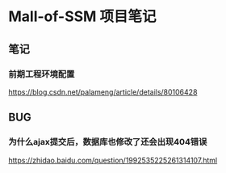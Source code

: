 # Mall-of-SSM 项目笔记  
## 笔记  
### 前期工程环境配置  
https://blog.csdn.net/palameng/article/details/80106428  

## BUG  
### 为什么ajax提交后，数据库也修改了还会出现404错误
https://zhidao.baidu.com/question/1992535225261314107.html
